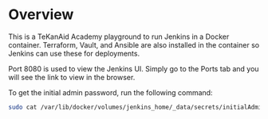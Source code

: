# Overview

This is a TeKanAid Academy playground to run Jenkins in a Docker container. Terraform, Vault, and Ansible are also installed in the container so Jenkins can use these for deployments.

Port 8080 is used to view the Jenkins UI. Simply go to the Ports tab and you will see the link to view in the browser.

To get the initial admin password, run the following command:

```bash
sudo cat /var/lib/docker/volumes/jenkins_home/_data/secrets/initialAdminPassword
```